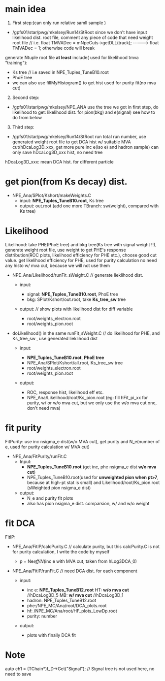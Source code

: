 
# main idea
1. First step:(can only run relative samll sample )
- /gpfs01/star/pwg/mkelsey/Run14/StRoot
since we don't have input likelihood dist. root file, comment any piece of code that need weight root file
// i.e. float TMVADec = mNpeCuts->getDLL(track); ----->  float TMVADec = 1; otherwise code will break

generate Ntuple root file **at least** include( used for likelihood tmva "training"):
  - Ks tree  // i.e saved in NPE_Tuples_TuneB10.root
  - PhoE tree
  - we can also use fillMyHistogram()  to get hist used for purity fit(no mva cut)

2. Second step:
- /gpfs01/star/pwg/mkelsey/NPE_ANA
use the tree we got in first step,
do likelihood to get: likelihood dist. for pion(bkg) and e(signal)
see how to do from below


3. Third step:
- /gpfs01/star/pwg/mkelsey/Run14/StRoot
run total run number,
use generated weight root file to get DCA hist w/ suitable MVA cut(hDcaLog3D_xxx, get more pure inc e(iso e) and hadron sample)
can only save hDcaLog3D_xxx hist, no need tree

hDcaLog3D_xxx: mean DCA hist. for different particle

# get pion(from Ks decay) dist.
- NPE_Ana/SPlot/Kshort/makeWeights.C
  - input:
    **NPE_Tuples_TuneB10.root**, Ks tree
  - output:
    out.root (add one more TBranch: sw(weight), compared with Ks tree)

# Likelihood
Likelihood: take PHE(PhoE tree) and bkg tree(Ks tree with signal weight !!), generate weight root file, use weight to get PHE's response distribution(ROC plots, likelihood efficiency for PHE etc.), choose good cut value.
get likelihood efficiency for PHE, used for purity calculation
no need any histo w/ mva cut, because we will not use them

- NPE_Ana/Likelihood/runFit_sWeight.C // generate lieklihood dist.
  - input:
    - signal: **NPE_Tuples_TuneB10.root**, PhoE tree
    - bkg: SPlot/Kshort/out.root, take **Ks_tree_sw** tree

  - output:  // show plots with likelihood dist for diff variable
    - root/weights_electron.root
    - root/weights_pion.root

- doLikelihood() in the same runFit_sWeight.C // do likelihood for PHE, and Ks_tree_sw , use generated lieklihood dist
  - input: 
    - **NPE_Tuples_TuneB10.root**, **PhoE tree**
    - NPE_Ana/SPlot/Kshort/all.root, Ks_tree_sw tree 
    - root/weights_electron.root
    - root/weights_pion.root

  - output:
    - ROC, response hist, likelihood eff etc.
    - NPE_Ana/Likelihood/root/Ks_pion.root (eg: fill hFit_pi_xx  for purity, w/ or w/o mva cut, but we only use the w/o mva cut one, don't need mva)
    
# fit purity
FitPurity: use inc nsigma_e dist(w/o MVA cut), get purity and N_e(number of e, used for purity calculation w/ MVA cut)
- NPE_Ana/FitPurity/runFit.C
  - Input:
    - **NPE_Tuples_TuneB10.root** (get inc, phe nsigma_e dist **w/o mva cut**)
    - NPE_Tuples_TuneB10.root(used for **unweighted pion when pt>7**, because at high-pt stat is small) and Likelihood/root/Ks_pion.root (sWeighted pion nsigma_e dist)
  - output:
    - N_e and purity fit plots
    - also has pion nsigma_e dist. comparsion, w/ and w/o weight

# fit DCA
FitIP:
- NPE_Ana/FitIP/calcPurity.C  // calculate purity, but this calcPurity.C is not for purity calculation, I write the code by myself
  - p = Ne*eff/N*(inc e with MVA cut, taken from hLog3DCA_0)

- NPE_Ana/FitIP/runFit.C // need DCA dist. for each component
  - input:
    - inc e: **NPE_Tuples_TuneB12.root**
    HT: **w/o mva cut** //hDcaLog3D_5
    MB: **w/ mva cut** //hDcaLog3D_1
    - hadron: NPE_Tuples_TuneB12.root
    - phe:/NPE_MC/Ana/root/DCA_plots.root
    - hf: /NPE_MC/Ana/root/HF_plots_LowDp.root
    - purity: number

  - output:
    - plots with finally DCA fit


# Note
auto ch1 = (TChain*)f_D->Get("Signal"); // Signal tree is not used here, no need to save

